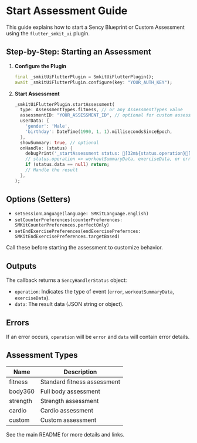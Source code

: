 # Start Assessment Guide

This guide explains how to start a Sency Blueprint or Custom Assessment using the `flutter_smkit_ui` plugin.

## Step-by-Step: Starting an Assessment

1. **Configure the Plugin**
   ```dart
   final _smkitUiFlutterPlugin = SmkitUiFlutterPlugin();
   await _smkitUiFlutterPlugin.configure(key: "YOUR_AUTH_KEY");
   ```

2. **Start Assessment**
   ```dart
   _smkitUiFlutterPlugin.startAssessment(
     type: AssessmentTypes.fitness, // or any AssessmentTypes value
     assessmentID: "YOUR_ASSESSMENT_ID", // optional for custom assessments
     userData: {
       'gender': 'Male',
       'birthday': DateTime(1990, 1, 1).millisecondsSinceEpoch,
     },
     showSummary: true, // optional
     onHandle: (status) {
       debugPrint('_startAssessment status: [32m${status.operation}[0m [34m${status.data}[0m');
       // status.operation => workoutSummaryData, exerciseData, or error
       if (status.data == null) return;
       // Handle the result
     },
   );
   ```

## Options (Setters)

- `setSessionLanguage(language: SMKitLanguage.english)`
- `setCounterPreferences(counterPreferences: SMKitCounterPreferences.perfectOnly)`
- `setEndExercisePreferences(endExercisePrefernces: SMKitEndExercisePreferences.targetBased)`

Call these before starting the assessment to customize behavior.

## Outputs

The callback returns a `SencyHandlerStatus` object:
- `operation`: Indicates the type of event (`error`, `workoutSummaryData`, `exerciseData`).
- `data`: The result data (JSON string or object).

## Errors

If an error occurs, `operation` will be `error` and `data` will contain error details.

## Assessment Types

| Name      | Description |
|-----------|-------------|
| fitness   | Standard fitness assessment |
| body360   | Full body assessment |
| strength  | Strength assessment |
| cardio    | Cardio assessment |
| custom    | Custom assessment |

See the main README for more details and links.
